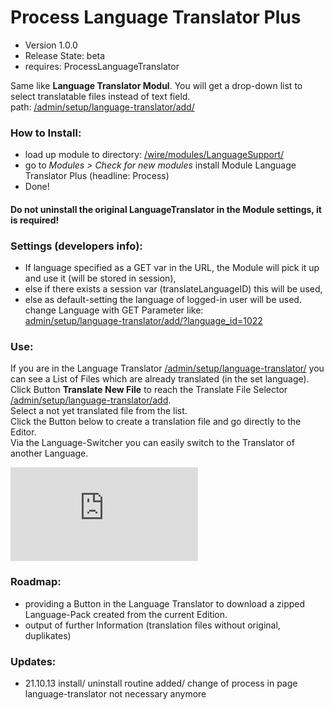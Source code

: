 Process Language Translator Plus
===========================

- Version 1.0.0
- Release State: beta
- requires: ProcessLanguageTranslator

Same like **Language Translator Modul**. You will get a drop-down list to select translatable files instead of text field.  
path: [/admin/setup/language-translator/add/]()


### How to Install:
- load up module to directory: [/wire/modules/LanguageSupport/]()
- go to *Modules > Check for new modules*
  install Module Language Translator Plus (headline: Process)
- Done!

#### Do not uninstall the original **LanguageTranslator** in the Module settings, it is **required**!

### Settings (developers info):
- If language specified as a GET var in the URL, the Module will pick it up and use it (will be stored in session),
- else if there exists a session var (translateLanguageID) this will be used,
- else as default-setting the language of logged-in user will be used.  
  change Language with GET Parameter like:  
  [admin/setup/language-translator/add/?language_id=1022]() 

### Use:
If you are in the Language Translator [/admin/setup/language-translator/]() you can see a List of Files which are already translated (in the set language).    
Click Button **Translate New File** to reach the Translate File Selector [/admin/setup/language-translator/add]().  
Select a not yet translated file from the list.  
Click the Button below to create a translation file and go directly to the Editor.  
Via the Language-Switcher you can easily switch to the Translator of another Language. 

![Module Screenshot](http://processwire.com/talk/index.php?app=core&module=attach&section=attach&attach_rel_module=post&attach_id=1825)

### Roadmap:
- providing a Button in the Language Translator to download a zipped Language-Pack created from the current Edition. 
- output of further Information (translation files without original, duplikates)

### Updates:
- 21.10.13 install/ uninstall routine added/ change of process in page language-translator not necessary anymore

